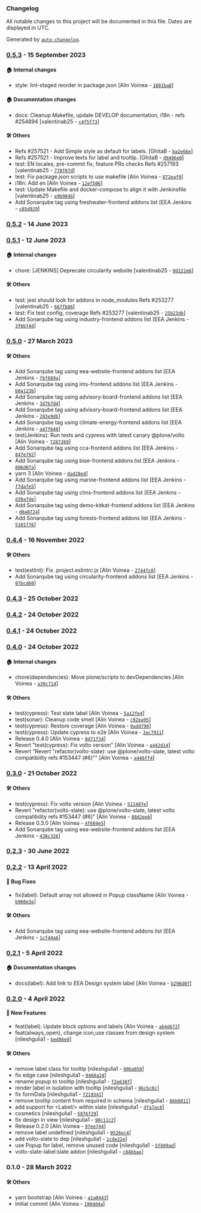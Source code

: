 ### Changelog

All notable changes to this project will be documented in this file. Dates are displayed in UTC.

Generated by [`auto-changelog`](https://github.com/CookPete/auto-changelog).

### [0.5.3](https://github.com/eea/volto-slate-label/compare/0.5.2...0.5.3) - 15 September 2023

#### :house: Internal changes

- style: lint-staged reorder in package.json [Alin Voinea - [`1801ba8`](https://github.com/eea/volto-slate-label/commit/1801ba849d085eb63dcc1faedc849e716e6661d0)]

#### :house: Documentation changes

- docs: Cleanup Makefile, update DEVELOP documentation, i18n - refs #254894 [valentinab25 - [`c4f5f73`](https://github.com/eea/volto-slate-label/commit/c4f5f7300671ee13331c803593b0741f53d21c22)]

#### :hammer_and_wrench: Others

- Refs #257521 - Add Simple style as default for labels. [GhitaB - [`ba2e66e`](https://github.com/eea/volto-slate-label/commit/ba2e66eafdb7a3a77185c5c0b90b05e9afb9ede1)]
- Refs #257521 - Improve texts for label and tooltip. [GhitaB - [`d9496e0`](https://github.com/eea/volto-slate-label/commit/d9496e0f30fc3091d30ac8c916761287d51555c6)]
- test: EN locales, pre-commit fix, feature PRs checks Refs #257193 [valentinab25 - [`778f07d`](https://github.com/eea/volto-slate-label/commit/778f07dc3b0713a094a89fc04e4a943cad9de4f8)]
- test: Fix package.json scripts to use makefile [Alin Voinea - [`872eaf9`](https://github.com/eea/volto-slate-label/commit/872eaf9e16be65890e1ba942935c0a7a47ac2aca)]
- i18n: Add en [Alin Voinea - [`12ef506`](https://github.com/eea/volto-slate-label/commit/12ef506c27d8810836968f137d9e6a1711fdf64e)]
- test: Update Makefile and docker-compose to align it with Jenkinsfile [valentinab25 - [`e9b984b`](https://github.com/eea/volto-slate-label/commit/e9b984b42d3428ab737c02ffd480d2f6de393652)]
- Add Sonarqube tag using freshwater-frontend addons list [EEA Jenkins - [`c85d929`](https://github.com/eea/volto-slate-label/commit/c85d929a5637eb15bca13b4761b5ac08d8d29d79)]
### [0.5.2](https://github.com/eea/volto-slate-label/compare/0.5.1...0.5.2) - 14 June 2023

### [0.5.1](https://github.com/eea/volto-slate-label/compare/0.5.0...0.5.1) - 12 June 2023

#### :house: Internal changes

- chore: [JENKINS] Deprecate circularity website [valentinab25 - [`0d122e6`](https://github.com/eea/volto-slate-label/commit/0d122e663e43c46c3fced18727be0acd5a87c404)]

#### :hammer_and_wrench: Others

- test: jest should look for addons in node_modules Refs #253277 [valentinab25 - [`667fb86`](https://github.com/eea/volto-slate-label/commit/667fb860e064902b6db4efaffd3508217faec5cc)]
- test: Fix test config, coverage Refs #253277 [valentinab25 - [`25b23db`](https://github.com/eea/volto-slate-label/commit/25b23dbe1574ef332340593accee6c91157adcaf)]
- Add Sonarqube tag using industry-frontend addons list [EEA Jenkins - [`3f6b74d`](https://github.com/eea/volto-slate-label/commit/3f6b74d04eafec3cf0b46b781623f8b4d136c611)]
### [0.5.0](https://github.com/eea/volto-slate-label/compare/0.4.4...0.5.0) - 27 March 2023

#### :hammer_and_wrench: Others

- Add Sonarqube tag using eea-website-frontend addons list [EEA Jenkins - [`fbf669a`](https://github.com/eea/volto-slate-label/commit/fbf669ab11aab1ae0a5cb056a9f1dcbfef2459e2)]
- Add Sonarqube tag using ims-frontend addons list [EEA Jenkins - [`b8a123b`](https://github.com/eea/volto-slate-label/commit/b8a123bf98267d493ee5be52134719cde00eddee)]
- Add Sonarqube tag using advisory-board-frontend addons list [EEA Jenkins - [`3d7b7d4`](https://github.com/eea/volto-slate-label/commit/3d7b7d4ec275b8572fab5f45fc82dc00854ccede)]
- Add Sonarqube tag using advisory-board-frontend addons list [EEA Jenkins - [`283e9db`](https://github.com/eea/volto-slate-label/commit/283e9dbae39d3113066c3a5da7f3555c344f4a65)]
- Add Sonarqube tag using climate-energy-frontend addons list [EEA Jenkins - [`a47f640`](https://github.com/eea/volto-slate-label/commit/a47f6404717b2162fbb69c3bf2f1be5046397950)]
- test(Jenkins): Run tests and cypress with latest canary @plone/volto [Alin Voinea - [`7287269`](https://github.com/eea/volto-slate-label/commit/7287269bc4e718a6b66025e37bea024565bb7306)]
- Add Sonarqube tag using cca-frontend addons list [EEA Jenkins - [`847e792`](https://github.com/eea/volto-slate-label/commit/847e7928331e803e1c7b80aa662cfb21c3b2debb)]
- Add Sonarqube tag using bise-frontend addons list [EEA Jenkins - [`886d07a`](https://github.com/eea/volto-slate-label/commit/886d07a8b396e6b9810c378fbfd2dc8b7e3c9472)]
- yarn 3 [Alin Voinea - [`dad28ed`](https://github.com/eea/volto-slate-label/commit/dad28ed3f8225cda12ea1d8f059fe6b256fe6b5f)]
- Add Sonarqube tag using marine-frontend addons list [EEA Jenkins - [`f7dafe5`](https://github.com/eea/volto-slate-label/commit/f7dafe55c237813269e15a64f5c65bf4d3ea7519)]
- Add Sonarqube tag using clms-frontend addons list [EEA Jenkins - [`d30afde`](https://github.com/eea/volto-slate-label/commit/d30afde1b55457cabdcb51f016223d740ffb5518)]
- Add Sonarqube tag using demo-kitkat-frontend addons list [EEA Jenkins - [`d0a0724`](https://github.com/eea/volto-slate-label/commit/d0a0724848cd9c90f15747dba4ddffbe923b71b8)]
- Add Sonarqube tag using forests-frontend addons list [EEA Jenkins - [`5101f76`](https://github.com/eea/volto-slate-label/commit/5101f762987396651fb56504714a07754a8f76d0)]
### [0.4.4](https://github.com/eea/volto-slate-label/compare/0.4.3...0.4.4) - 16 November 2022

#### :hammer_and_wrench: Others

- test(estlint): Fix .project.eslintrc.js [Alin Voinea - [`2744fc0`](https://github.com/eea/volto-slate-label/commit/2744fc024024a9daae33607564e61141b2777c03)]
- Add Sonarqube tag using circularity-frontend addons list [EEA Jenkins - [`97bcd60`](https://github.com/eea/volto-slate-label/commit/97bcd60866db1c9f956871e183b98f6d79fbcdc6)]
### [0.4.3](https://github.com/eea/volto-slate-label/compare/0.4.2...0.4.3) - 25 October 2022

### [0.4.2](https://github.com/eea/volto-slate-label/compare/0.4.1...0.4.2) - 24 October 2022

### [0.4.1](https://github.com/eea/volto-slate-label/compare/0.4.0...0.4.1) - 24 October 2022

### [0.4.0](https://github.com/eea/volto-slate-label/compare/0.3.0...0.4.0) - 24 October 2022

#### :house: Internal changes

- chore(dependencies): Move plone/scripts to devDependencies [Alin Voinea - [`a39c714`](https://github.com/eea/volto-slate-label/commit/a39c714d55b0179594cd598912dcb27555dbda59)]

#### :hammer_and_wrench: Others

- test(cypress): Test slate label [Alin Voinea - [`5a12fe4`](https://github.com/eea/volto-slate-label/commit/5a12fe46b989af69e2ab8238b1c1d07bca097e31)]
- test(sonar): Cleanup code smell [Alin Voinea - [`c92ea95`](https://github.com/eea/volto-slate-label/commit/c92ea95af190b1a9b02328b1b9eb7326a01676e3)]
- test(cypress): Restore coverage [Alin Voinea - [`0add796`](https://github.com/eea/volto-slate-label/commit/0add79683f8fbbe4e975cdd27125cb7eed036757)]
- test(cypress): Update cypress to e2e [Alin Voinea - [`3ac7911`](https://github.com/eea/volto-slate-label/commit/3ac7911baa4f8fff5b1e4e2744227983923dfdde)]
- Release 0.4.0 [Alin Voinea - [`8d71f34`](https://github.com/eea/volto-slate-label/commit/8d71f34737b49f13e7276841ed35b1f609141723)]
- Revert "test(cypress): Fix volto version" [Alin Voinea - [`a442d14`](https://github.com/eea/volto-slate-label/commit/a442d1498a02c27900fbaad966ce7c4e19f4f167)]
- Revert "Revert "refactor(volto-slate): use @plone/volto-slate, latest volto compatibility refs #153447  (#6)"" [Alin Voinea - [`a446ff4`](https://github.com/eea/volto-slate-label/commit/a446ff4dfee906c03ef5a65861eeec8d3ce4b9e4)]
### [0.3.0](https://github.com/eea/volto-slate-label/compare/0.2.3...0.3.0) - 21 October 2022

#### :hammer_and_wrench: Others

- test(cypress): Fix volto version [Alin Voinea - [`511487e`](https://github.com/eea/volto-slate-label/commit/511487e39fdf88f2d32cff941c1c4bba19b2a6d6)]
- Revert "refactor(volto-slate): use @plone/volto-slate, latest volto compatibility refs #153447  (#6)" [Alin Voinea - [`88d2ee6`](https://github.com/eea/volto-slate-label/commit/88d2ee6390143c89a22fdebc8289dcd135f0e42f)]
- Release 0.3.0 [Alin Voinea - [`4f669e5`](https://github.com/eea/volto-slate-label/commit/4f669e538b962ea87a4b3a62a40b6e98c3a9adf2)]
- Add Sonarqube tag using eea-website-frontend addons list [EEA Jenkins - [`438c326`](https://github.com/eea/volto-slate-label/commit/438c3265df1676a63ecdb378592bb2a1d48bf223)]
### [0.2.3](https://github.com/eea/volto-slate-label/compare/0.2.2...0.2.3) - 30 June 2022

### [0.2.2](https://github.com/eea/volto-slate-label/compare/0.2.1...0.2.2) - 13 April 2022

#### :bug: Bug Fixes

- fix(label): Default array not allowed in Popup className [Alin Voinea - [`b960e3e`](https://github.com/eea/volto-slate-label/commit/b960e3ed2d34ccaa0d8f52c07df26bccbc722c8d)]

#### :hammer_and_wrench: Others

- Add Sonarqube tag using eea-website-frontend addons list [EEA Jenkins - [`1cf44a6`](https://github.com/eea/volto-slate-label/commit/1cf44a6b9c62fadc06d73ea6f787c4720fdd5a7c)]
### [0.2.1](https://github.com/eea/volto-slate-label/compare/0.2.0...0.2.1) - 5 April 2022

#### :house: Documentation changes

- docs(label): Add link to EEA Design system label [Alin Voinea - [`b296d0f`](https://github.com/eea/volto-slate-label/commit/b296d0f326d9a6a990a4d7c427eba4a0e3fddc0f)]

### [0.2.0](https://github.com/eea/volto-slate-label/compare/0.1.0...0.2.0) - 4 April 2022

#### :rocket: New Features

- feat(label): Update block options and labels [Alin Voinea - [`ab4d672`](https://github.com/eea/volto-slate-label/commit/ab4d67267ef37f3f3144ae883eb5f609ad183107)]
- feat(always_open), change icon,use classes from design system [nileshgulia1 - [`bed86e8`](https://github.com/eea/volto-slate-label/commit/bed86e8dc7652a233845adcb64aff656c9aec990)]

#### :hammer_and_wrench: Others

- remove label class for tooltip [nileshgulia1 - [`90ba050`](https://github.com/eea/volto-slate-label/commit/90ba0508214ed267fb35b4950ac9cf620d7fb580)]
- fix edge case [nileshgulia1 - [`9468a24`](https://github.com/eea/volto-slate-label/commit/9468a241bde542c2525947c570afe988bdc63871)]
- rename popup to tooltip [nileshgulia1 - [`f2e636f`](https://github.com/eea/volto-slate-label/commit/f2e636f4ea491efb4eaf8c50b2215fc94e26392e)]
- render label in isolation with tooltip [nileshgulia1 - [`96cbc0c`](https://github.com/eea/volto-slate-label/commit/96cbc0ce2981465eb69c52964afde22f983a9bae)]
- fix formData [nileshgulia1 - [`7219341`](https://github.com/eea/volto-slate-label/commit/721934117eb13f315e66f97d41cfc59a5b5602e3)]
- remove tooltip content from required in schema [nileshgulia1 - [`86b0011`](https://github.com/eea/volto-slate-label/commit/86b00117446680d9f5298cc6220372c956d3bbb4)]
- add support for &lt;Label/&gt; within slate [nileshgulia1 - [`dfa7ac6`](https://github.com/eea/volto-slate-label/commit/dfa7ac6e22d060c562984204f9f12ab71a747cce)]
- cosmetics [nileshgulia1 - [`5876f29`](https://github.com/eea/volto-slate-label/commit/5876f293809bc1cea370aa4003af4f8002ae1dbb)]
- fix design in view [nileshgulia1 - [`90c11c2`](https://github.com/eea/volto-slate-label/commit/90c11c27315d51c34883b1aa8172f71a23cc06c7)]
- Release 0.2.0 [Alin Voinea - [`97ee744`](https://github.com/eea/volto-slate-label/commit/97ee7440024819c0b8e943d15a81665bad4469f0)]
- remove label undefined [nileshgulia1 - [`0526ec4`](https://github.com/eea/volto-slate-label/commit/0526ec41491fe4930334e4e099a127ab556c4444)]
- add volto-slate to dep [nileshgulia1 - [`1cde22e`](https://github.com/eea/volto-slate-label/commit/1cde22e8ea10c5259e7b8cb6485205aa580c7c4d)]
- use Popup for label, remove unused code [nileshgulia1 - [`5fb09ad`](https://github.com/eea/volto-slate-label/commit/5fb09ad9b6c057c37d553a6b5160bd0c5afe49b9)]
- volto-slate-label:slate addon [nileshgulia1 - [`c84bbae`](https://github.com/eea/volto-slate-label/commit/c84bbaea930eec4646749379fa5e1832de460174)]
### 0.1.0 - 28 March 2022

#### :hammer_and_wrench: Others

- yarn bootstrap [Alin Voinea - [`a1a0443`](https://github.com/eea/volto-slate-label/commit/a1a0443a38c213fa5a7b980e4ac1237d2d31192e)]
- Initial commit [Alin Voinea - [`190dd4a`](https://github.com/eea/volto-slate-label/commit/190dd4ab6ef74a24cfb19af4d6eb6f76c32aca47)]

